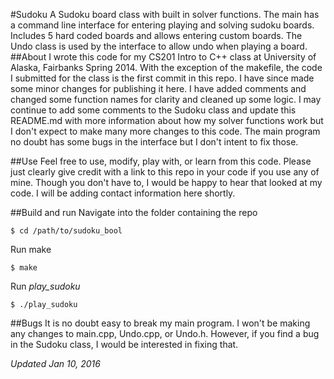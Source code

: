 #Sudoku
A Sudoku board class with built in solver functions. The main has a command line interface for entering playing and solving sudoku boards. Includes 5 hard coded boards and allows entering custom boards. The Undo class is used by the interface to allow undo when playing a board.
##About
I wrote this code for my CS201 Intro to C++ class at University of Alaska, Fairbanks Spring 2014.
With the exception of the makefile, the code I submitted for the class is the first commit in this repo.
I have since made some minor changes for publishing it here.
I have added comments and changed some function names for clarity and cleaned up some logic.
I may continue to add some comments to the Sudoku class and update this README.md with more information about how my solver functions work but I don't expect to make many more changes to this code.
The main program no doubt has some bugs in the interface but I don't intent to fix those.

##Use
Feel free to use, modify, play with, or learn from this code.
Please just clearly give credit with a link to this repo in your code if you use any of mine.
Though you don't have to, I would be happy to hear that looked at my code.
I will be adding contact information here shortly.

##Build and run
Navigate into the folder containing the repo

`$ cd /path/to/sudoku_bool`

Run make

`$ make`

Run *play_sudoku*

`$ ./play_sudoku`

##Bugs
It is no doubt easy to break my main program. 
I won't be making any changes to main.cpp, Undo.cpp, or Undo.h.
However, if you find a bug in the Sudoku class, I would be interested in fixing that.

*Updated Jan 10, 2016*
